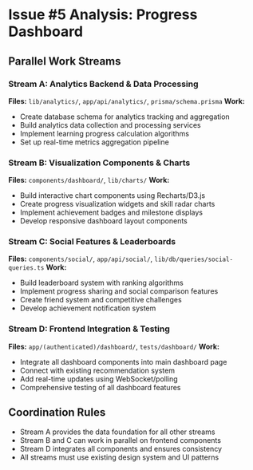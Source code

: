 # Issue #5 Analysis: Progress Dashboard

## Parallel Work Streams

### Stream A: Analytics Backend & Data Processing
**Files:** `lib/analytics/`, `app/api/analytics/`, `prisma/schema.prisma`
**Work:**
- Create database schema for analytics tracking and aggregation
- Build analytics data collection and processing services
- Implement learning progress calculation algorithms
- Set up real-time metrics aggregation pipeline

### Stream B: Visualization Components & Charts
**Files:** `components/dashboard/`, `lib/charts/`
**Work:**
- Build interactive chart components using Recharts/D3.js
- Create progress visualization widgets and skill radar charts
- Implement achievement badges and milestone displays
- Develop responsive dashboard layout components

### Stream C: Social Features & Leaderboards
**Files:** `components/social/`, `app/api/social/`, `lib/db/queries/social-queries.ts`
**Work:**
- Build leaderboard system with ranking algorithms
- Implement progress sharing and social comparison features
- Create friend system and competitive challenges
- Develop achievement notification system

### Stream D: Frontend Integration & Testing
**Files:** `app/(authenticated)/dashboard/`, `tests/dashboard/`
**Work:**
- Integrate all dashboard components into main dashboard page
- Connect with existing recommendation system
- Add real-time updates using WebSocket/polling
- Comprehensive testing of all dashboard features

## Coordination Rules
- Stream A provides the data foundation for all other streams
- Stream B and C can work in parallel on frontend components
- Stream D integrates all components and ensures consistency
- All streams must use existing design system and UI patterns
